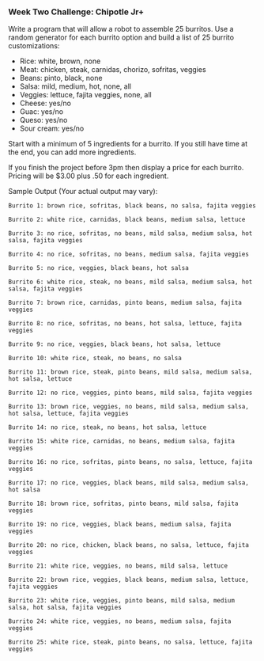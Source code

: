 ### Week Two Challenge: Chipotle Jr+

Write a program that will allow a robot to assemble 25 burritos. Use a random generator for each burrito option and build a list of 25 burrito customizations:

- Rice: white, brown, none
- Meat: chicken, steak, carnidas, chorizo, sofritas, veggies
- Beans: pinto, black, none
- Salsa: mild, medium, hot, none, all
- Veggies: lettuce, fajita veggies, none, all
- Cheese: yes/no
- Guac: yes/no
- Queso: yes/no
- Sour cream: yes/no

Start with a minimum of 5 ingredients for a burrito. If you still have time at the end, you can add more ingredients.

If you finish the project before 3pm then display a price for each burrito. Pricing will be $3.00 plus .50 for each ingredient.

 

Sample Output (Your actual output may vary):

```
Burrito 1: brown rice, sofritas, black beans, no salsa, fajita veggies

Burrito 2: white rice, carnidas, black beans, medium salsa, lettuce

Burrito 3: no rice, sofritas, no beans, mild salsa, medium salsa, hot salsa, fajita veggies

Burrito 4: no rice, sofritas, no beans, medium salsa, fajita veggies

Burrito 5: no rice, veggies, black beans, hot salsa 

Burrito 6: white rice, steak, no beans, mild salsa, medium salsa, hot salsa, fajita veggies

Burrito 7: brown rice, carnidas, pinto beans, medium salsa, fajita veggies

Burrito 8: no rice, sofritas, no beans, hot salsa, lettuce, fajita veggies

Burrito 9: no rice, veggies, black beans, hot salsa, lettuce

Burrito 10: white rice, steak, no beans, no salsa 

Burrito 11: brown rice, steak, pinto beans, mild salsa, medium salsa, hot salsa, lettuce

Burrito 12: no rice, veggies, pinto beans, mild salsa, fajita veggies

Burrito 13: brown rice, veggies, no beans, mild salsa, medium salsa, hot salsa, lettuce, fajita veggies

Burrito 14: no rice, steak, no beans, hot salsa, lettuce

Burrito 15: white rice, carnidas, no beans, medium salsa, fajita veggies

Burrito 16: no rice, sofritas, pinto beans, no salsa, lettuce, fajita veggies

Burrito 17: no rice, veggies, black beans, mild salsa, medium salsa, hot salsa 

Burrito 18: brown rice, sofritas, pinto beans, mild salsa, fajita veggies

Burrito 19: no rice, veggies, black beans, medium salsa, fajita veggies

Burrito 20: no rice, chicken, black beans, no salsa, lettuce, fajita veggies

Burrito 21: white rice, veggies, no beans, mild salsa, lettuce

Burrito 22: brown rice, veggies, black beans, medium salsa, lettuce, fajita veggies

Burrito 23: white rice, veggies, pinto beans, mild salsa, medium salsa, hot salsa, fajita veggies

Burrito 24: white rice, veggies, no beans, medium salsa, fajita veggies

Burrito 25: white rice, steak, pinto beans, no salsa, lettuce, fajita veggies

```